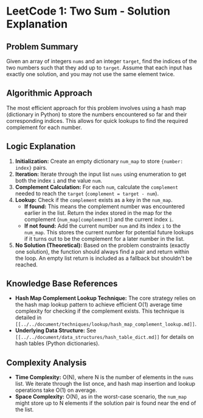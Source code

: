 # LeetCode 1: Two Sum - Solution Explanation

## Problem Summary

Given an array of integers `nums` and an integer `target`, find the indices of the two numbers such that they add up to `target`. Assume that each input has exactly one solution, and you may not use the same element twice.

## Algorithmic Approach

The most efficient approach for this problem involves using a hash map (dictionary in Python) to store the numbers encountered so far and their corresponding indices. This allows for quick lookups to find the required complement for each number.

## Logic Explanation

1.  **Initialization:** Create an empty dictionary `num_map` to store `{number: index}` pairs.
2.  **Iteration:** Iterate through the input list `nums` using enumeration to get both the index `i` and the value `num`.
3.  **Complement Calculation:** For each `num`, calculate the `complement` needed to reach the `target` (`complement = target - num`).
4.  **Lookup:** Check if the `complement` exists as a key in the `num_map`.
    *   **If found:** This means the complement number was encountered earlier in the list. Return the index stored in the map for the complement (`num_map[complement]`) and the current index `i`.
    *   **If not found:** Add the current number `num` and its index `i` to the `num_map`. This stores the current number for potential future lookups if it turns out to be the complement for a later number in the list.
5.  **No Solution (Theoretical):** Based on the problem constraints (exactly one solution), the function should always find a pair and return within the loop. An empty list return is included as a fallback but shouldn't be reached.

## Knowledge Base References

*   **Hash Map Complement Lookup Technique:** The core strategy relies on the hash map lookup pattern to achieve efficient O(1) average time complexity for checking if the complement exists. This technique is detailed in `[[../../document/techniques/lookup/hash_map_complement_lookup.md]]`.
*   **Underlying Data Structure:** See `[[../../document/data_structures/hash_table_dict.md]]` for details on hash tables (Python dictionaries).

## Complexity Analysis

*   **Time Complexity:** O(N), where N is the number of elements in the `nums` list. We iterate through the list once, and hash map insertion and lookup operations take O(1) on average.
*   **Space Complexity:** O(N), as in the worst-case scenario, the `num_map` might store up to N elements if the solution pair is found near the end of the list. 